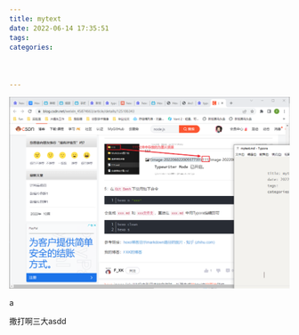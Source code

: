 ```yaml
---
title: mytext
date: 2022-06-14 17:35:51
tags:
categories:



---
```


![image-20220614173821555](mytext/image-20220614173821555.png)











a

撒打啊三大asdd
